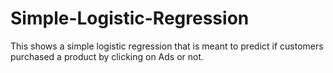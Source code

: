 # Simple-Logistic-Regression
This shows a simple logistic regression that is meant to predict if customers purchased a product by clicking on Ads or not.
